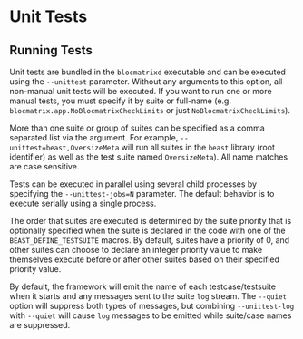 
# Unit Tests

## Running Tests

Unit tests are bundled in the `blocmatrixd` executable and can be executed using the
`--unittest` parameter. Without any arguments to this option, all non-manual
unit tests will be executed. If you want to run one or more manual tests, you
must specify it by suite or full-name (e.g. `blocmatrix.app.NoBlocmatrixCheckLimits` or
just `NoBlocmatrixCheckLimits`).

More than one suite or group of suites can be specified as a comma separated
list via the argument. For example, `--unittest=beast,OversizeMeta` will run
all suites in the `beast` library (root identifier) as well as the test suite
named `OversizeMeta`). All name matches are case sensitive. 

Tests can be executed in parallel using several child processes by specifying
the `--unittest-jobs=N` parameter. The default behavior is to execute serially
using a single process.

The order that suites are executed is determined by the suite priority that 
is optionally specified when the suite is declared in the code with one of the
`BEAST_DEFINE_TESTSUITE` macros. By default, suites have a priority of 0, and
other suites can choose to declare an integer priority value to make themselves
execute before or after other suites based on their specified priority value.

By default, the framework will emit the name of each testcase/testsuite when it
starts and any messages sent to the suite `log` stream. The `--quiet` option will
suppress both types of messages, but combining `--unittest-log` with `--quiet`
will cause `log` messages to be emitted while suite/case names are suppressed.
